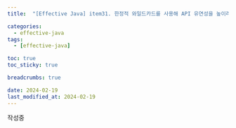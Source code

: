 ```yaml
---
title:  "[Effective Java] item31. 한정적 와일드카드를 사용해 API 유연성을 높이라 "

categories:
  - effective-java
tags:
  - [effective-java]

toc: true
toc_sticky: true

breadcrumbs: true

date: 2024-02-19
last_modified_at: 2024-02-19
---
```


작성중

